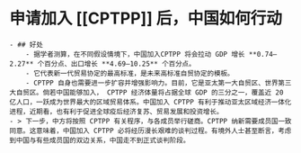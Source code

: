 # 申请加入 [[CPTPP]] 后，中国如何行动
	- ## 好处
		- 据学者测算，在不同假设情境下，中国加入CPTPP 将会拉动 GDP 增长 **0.74–2.27** 个百分点、出口增长 **4.69–10.25** 个百分点。
		- 它代表新一代贸易协定的最高标准，是未来高标准自贸协定的模板。
		- CPTPP 自身也需要进一步扩容并增强影响力。目前，它是亚太第一大自贸区、世界第三大自贸区。倘若中国能够加入， CPTPP 经济体量将占据全球 GDP 的三分之一，覆盖近 20 亿人口，一跃成为世界最大的区域贸易体系。中国加入 CPTPP 有利于推动亚太区域经济一体化进程，近期看，也有利于促进全球疫后经济复苏、贸易发展和投资增长。
	- > 下一步，中方将按照 CPTPP 有关程序，与各成员举行磋商。CPTPP 纳新需要成员国一致同意。这意味着，中国加入 CPTPP 必将经历漫长艰难的谈判过程。有境外人士甚至断言，考虑到中国与有些成员国的双边关系，中国走不到正式谈判阶段。